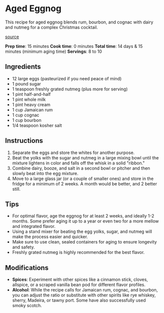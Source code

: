 # Aged Eggnog 

 This recipe for aged eggnog blends rum, bourbon, and cognac with dairy and nutmeg for a complex Christmas cocktail. 

 [source](https://altonbrown.com/recipes/aged-eggnog/) 

 **Prep time**: 15 minutes 
 **Cook time**: 0 minutes 
 **Total time**: 14 days & 15 minutes (minimum aging time) 
 **Servings**: 8 to 10 

 ## Ingredients 

 - 12 large eggs (pasteurized if you need peace of mind) 
 - 1 pound sugar 
 - 1 teaspoon freshly grated nutmeg (plus more for serving) 
 - 1 pint half-and-half 
 - 1 pint whole milk 
 - 1 pint heavy cream 
 - 1 cup Jamaican rum 
 - 1 cup cognac 
 - 1 cup bourbon 
 - 1/4 teaspoon kosher salt 

 ## Instructions 

 1. Separate the eggs and store the whites for another purpose. 
 2. Beat the yolks with the sugar and nutmeg in a large mixing bowl until the mixture lightens in color and falls off the whisk in a solid "ribbon." 
 3. Combine dairy, booze, and salt in a second bowl or pitcher and then slowly beat into the egg mixture. 
 4. Move to a large glass jar (or a couple of smaller ones) and store in the fridge for a minimum of 2 weeks. A month would be better, and 2 better still. 

 ## Tips 

 - For optimal flavor, age the eggnog for at least 2 weeks, and ideally 1-2 months. Some prefer aging it up to a year or even two for a more mellow and integrated flavor. 
 - Using a stand mixer for beating the egg yolks, sugar, and nutmeg will make the process easier and quicker. 
 - Make sure to use clean, sealed containers for aging to ensure longevity and safety. 
 - Freshly grated nutmeg is highly recommended for the best flavor. 

 ## Modifications 

 - **Spices**: Experiment with other spices like a cinnamon stick, cloves, allspice, or a scraped vanilla bean pod for different flavor profiles. 
 - **Alcohol**: While the recipe calls for Jamaican rum, cognac, and bourbon, you can adjust the ratio or substitute with other spirits like rye whiskey, sherry, Madeira, or tawny port. Some have also successfully used smoky scotch. 
